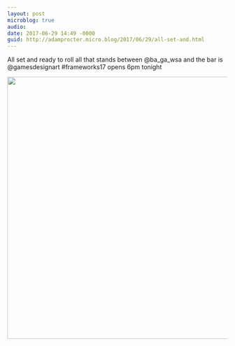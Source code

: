 ```yaml
---
layout: post
microblog: true
audio: 
date: 2017-06-29 14:49 -0000
guid: http://adamprocter.micro.blog/2017/06/29/all-set-and.html
---
```

All set and ready to roll all that stands between @ba_ga_wsa and the bar is @gamesdesignart #frameworks17 opens 6pm tonight

<img src="http://adamprocter.micro.blog/uploads/2017/d7127e5beb.jpg" width="600" height="600" />
